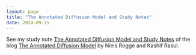 ```yaml
---
layout: page
title: "The Annotated Diffusion Model and Study Notes" 
date: 2024-09-15
---
```



See my study note [The Annotated Diffusion Model and Study Notes](https://github.com/ccj5351/studynotes/blob/master/auto-encoding/annotated_diffusion.ipynbd) of the blog [The Annotated Diffusion Model](https://huggingface.co/blog/annotated-diffusion) by Niels Rogge and Kashif Rasul.